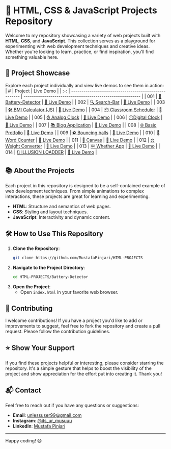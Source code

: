 # 🚀 HTML, CSS & JavaScript Projects Repository

Welcome to my repository showcasing a variety of web projects built with **HTML**, **CSS**, and **JavaScript**. This collection serves as a playground for experimenting with web development techniques and creative ideas. Whether you're looking to learn, practice, or find inspiration, you'll find something valuable here.

## 🌟 Project Showcase

Explore each project individually and view live demos to see them in action:
|  #  | Project                                               | Live Demo                                                 |
| :-: | ----------------------------------------------------- | --------------------------------------------------------- |
| 001 | [🔋 Battery-Detector](https://github.com/MustafaPinjari/Battery-Detector) | [🔗 Live Demo](https://batterydetector.netlify.app/)  |
| 002 | [🔍 Search-Bar](https://github.com/MustafaPinjari/Search-Bar) | [🔗 Live Demo](https://searchbarbymustafa.netlify.app/)  |
| 003 | [🛠️ BMI Calculator (JS)](https://github.com/MustafaPinjari/HTML-PROJECTS/tree/main/BMI%20Calculator%20(JS)) | [🔗 Live Demo](https://bmicalculatorindex.netlify.app/)  |
| 004 | [📦 Classroom Scheduler](https://github.com/MustafaPinjari/HTML-PROJECTS/tree/main/CLASSROOM%20SCHEDULER%20WEBSITE) | [🔗 Live Demo](https://classroomschedulerbymustafa.netlify.app/)  |
| 005 | [⌚ Analog Clock](https://github.com/MustafaPinjari/HTML-PROJECTS/tree/main/Analog%20Clock) | [🔗 Live Demo](https://analog-watch-by-mustafa.netlify.app/)  |
| 006 | [🕛Digital Clock](https://github.com/MustafaPinjari/HTML-PROJECTS/Digital%20Clock) | [🔗 Live Demo](https://digital-clock-by-mustafa.netlify.app/)  |
| 007 | [📚 Blog Application](https://github.com/MustafaPinjari/HTML-PROJECTS/Blog-Application) | [🔗 Live Demo](https://blog-application-by-mustafa.netlify.app/)  |
| 008 | [🌐 Basic Protfolio](https://github.com/MustafaPinjari/HTML-PROJECTS/) | [🔗 Live Demo](https://mustafapinjari.netlify.app/)  |
| 009 | [⚽ Bouncing balls](https://github.com/MustafaPinjari/HTML-PROJECTS/) | [🔗 Live Demo](https://bouncing-balls-by-mustafa.netlify.app/)  |
| 010 | [🔄️ Word Counter](https://github.com/MustafaPinjari/HTML-PROJECTS/tree/main/word%20counter) | [🔗 Live Demo](https://bouncing-balls-by-mustafa.netlify.app/)  |
| 011 | [📝 Canvas](https://github.com/MustafaPinjari/HTML-PROJECTS/tree/main/White-Boardr) | [🔗 Live Demo](https://canvas-by-mustafa.netlify.app/)  |
| 012 | [⚖️ Weight Converter](https://github.com/MustafaPinjari/HTML-PROJECTS/Weight-Converter) | [🔗 Live Demo](https://weight-converter-by-mustafa.netlify.app/)  |
| 013 | [🈸 Whether App](https://github.com/MustafaPinjari/HTML-PROJECTS/Weather-App) | [🔗 Live Demo](https://whether-app-by-mustafa.netlify.app/)  |
| 014 | [🔃 ILLUSION LOADDER](https://github.com/MustafaPinjari/HTML-PROJECTS/Weather-App) | [🔗 Live Demo](https://whether-app-by-mustafa.netlify.app/)  |






## 📚 About the Projects

Each project in this repository is designed to be a self-contained example of web development techniques. From simple animations to complex interactions, these projects are great for learning and experimenting.

- **HTML**: Structure and semantics of web pages. 
- **CSS**: Styling and layout techniques. 
- **JavaScript**: Interactivity and dynamic content. 

## 🛠️ How to Use This Repository

1. **Clone the Repository**: 
   ```sh
   git clone https://github.com/MustafaPinjari/HTML-PROJECTS
   ```
2. **Navigate to the Project Directory**:
   ```sh
   cd HTML-PROJECTS/Battery-Detector
   ```
3. **Open the Project**:
   - Open `index.html` in your favorite web browser.

## 🤝 Contributing

I welcome contributions! If you have a project you'd like to add or improvements to suggest, feel free to fork the repository and create a pull request. Please follow the contribution guidelines.

## ⭐ Show Your Support

If you find these projects helpful or interesting, please consider starring the repository. It's a simple gesture that helps to boost the visibility of the project and show appreciation for the effort put into creating it. Thank you!

## 📬 Contact

Feel free to reach out if you have any questions or suggestions:
- **Email**: unlessuser99@gmail.com
- **Instagram**: [@its_ur_musuuu](https://www.instagram.com/its_ur_musuuu/)
- **LinkedIn**: [Mustafa Pinjari](https://www.linkedin.com/in/mustafa-pinjari-287625256/)

---

Happy coding! 😄
